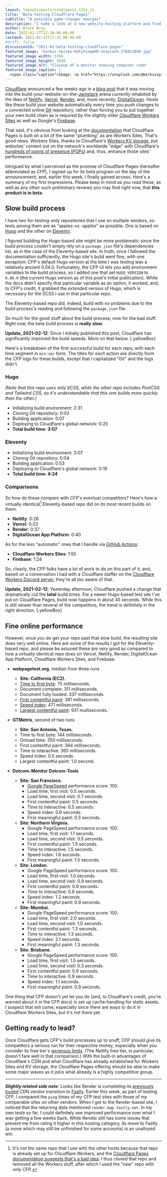 ```yaml
---
layout: layouts/posts/singlepost.11ty.js
title: "Beta-testing Cloudflare Pages"
subtitle: "A possible game-changer emerges"
description: "I take a look at a new website-hosting platform and find some early glitchiness, but also plenty of potential."
author: Bryce Wray
date: 2021-01-27T12:30:00-06:00
lastmod: 2021-02-12T17:35:00-06:00
#draft: false
discussionId: "2021-01-beta-testing-cloudflare-pages"
featured_image: "markus-spiske-KeFyYzxqmH0-unsplash_5760x3840.jpg"
featured_image_width: 5760
featured_image_height: 3840
featured_image_alt: "Closeup of a monitor showing computer code"
featured_image_caption: |
  <span class="caption">Image: <a href="https://unsplash.com/@markusspiske?utm_source=unsplash&amp;utm_medium=referral&amp;utm_content=creditCopyText">Markus Spiske</a>; <a href="https://unsplash.com/s/photos/web-development?utm_source=unsplash&amp;utm_medium=referral&amp;utm_content=creditCopyText">Unsplash</a></span>
---
```


[Cloudflare](https://cloudflare.com) announced a few weeks ago in a [blog post](https://blog.cloudflare.com/cloudflare-pages/) that it was moving into the build-your-website-on-the-[Jamstack](https://jamstack.org) arena currently inhabited by the likes of [Netlify](https://netlify.com), [Vercel](https://vercel.com), [Render](https://render.com), and, more recently, [DigitalOcean](https://www.digitalocean.com/products/app-platform/). Hosts like these build your website automatically every time you push changes to a connected online [Git](https://git-scm.com) repository, rather than forcing you to put together your own build chain as is required by the slightly older [Cloudflare Workers Sites](https://workers.cloudflare.com/sites) as well as Google's [Firebase](https://firebase.google.com).

That said, it's obvious from looking at the [documentation](https://developers.cloudflare.com/pages/) that Cloudflare Pages is built on a lot of the same "plumbing" as are Workers Sites. That's good news. Workers Sites, thanks to Cloudflare's [Workers KV storage](https://developers.cloudflare.com/workers/learning/how-kv-works), put websites’ content out on the network's worldwide "edge" with Cloudflare's [hundreds of points of presence (POPs)](https://www.cloudflare.com/network/) and, thus, enhance those sites’ performance.

Intrigued by what I perceived as the promise of Cloudflare Pages (hereafter abbreviated as *CFP*), I signed up for its beta program on the day of the announcement; and, earlier this week, I finally gained access. Here's a summary of my first impressions. Please keep in mind as you read these, as well as any other such preliminary reviews you may find right now, that **this product is in beta**.

## Slow build process

I have two for-testing-only repositories that I use on multiple vendors, so tests among them are as "apples-*vs.*-apples" as possible. One is based on [Hugo](https://gohugo.io) and the other on [Eleventy](https://11ty.dev).

I figured building the Hugo-based site might be more problematic since the build process couldn't simply rely on a `package.json` file's dependencies list, as in the case of the Eleventy-based site. In truth, once I followed the documentation sufficiently, the Hugo site's build went fine, with one exception: CFP's default Hugo version at the time I was testing was a relatively ancient 0.54.0. Fortunately, the CFP UI lets you add environment variables to the build process, so I added one that set `HUGO_VERSION` to `0.80.0` (the current Hugo version as of this post's initial publication). While the docs didn't specify that particular variable as an option, it worked; and, to CFP's credit, it grabbed the *extended* version of Hugo, which is necessary for the SCSS I use in that particular repo.

The Eleventy-based repo did, indeed, build with no problems due to the build process's reading and following the `package.json` file.

So much for the good stuff about the build process; now for the bad stuff. Right now, the beta build process is **really slow**.

**Update, 2021-02-12**: Since I initially published this post, Cloudflare has significantly improved the build speeds. More on that below.
{.yellowBox}

Here's a breakdown of the first successful build for each repo, with each time segment in `min:sec` form. The titles for each action are directly from the CFP logs for these builds, except that I capitalized "Git" and the logs didn't.

### Hugo

*(Note that this repo uses only SCSS, while the other repo includes PostCSS and Tailwind CSS, so it's understandable that this one builds more quickly than the other.)*

- Initializing build environment: 2:31
- Cloning Git repository: 0:03
- Building application: 0:07
- Deploying to Cloudflare's global network: 0:25
- **Total build time: 3:07**

### Eleventy

- Initializing build environment: 3:07
- Cloning Git repository: 0:04
- Building application: 0:53
- Deploying to Cloudflare's global network: 0:19
- **Total build time: 4:24**

### Comparisons

So how do these compare with CFP's eventual competitors? Here's how a virtually identical[^notSameRepo] Eleventy-based repo did on its most recent builds on them:

[^notSameRepo]: It's not *the* same repo that I use with the other hosts because that repo is already set up for Cloudflare Workers, and the [Cloudflare Pages documentation suggests that's a bad idea](https://developers.cloudflare.com/pages/migrations/migrating-from-workers). I thus cloned that repo and removed all the Workers stuff, after which I used the "new" repo with only CFP.

- **Netlify**: 0:26
- **Vercel**: 0:23
- **Render**: 0:37
- **DigitalOcean App Platform**: 0:40

As for the less "automatic" ones that I handle via [GitHub Actions](https://github.com/features/actions):

- **Cloudflare Workers Sites**: 1:55
- **Firebase**: 1:24

So, clearly, the CFP folks have a lot of work to do on this part of it; and, based on a conversation I had with a Cloudflare staffer on the [Cloudflare Workers Discord server](https://blog.cloudflare.com/meet-the-workers-team-over-discord/), they're all too aware of that.

**Update, 2021-02-12**: Yesterday afternoon, Cloudflare pushed a change that dramatically cut the **total** build times. For a newer Hugo-based test site I've put on Cloudflare Pages, build now happens in about 45 seconds. While this is still slower than several of the competitors, the trend is definitely in the right direction.
{.yellowBox}

## Fine online performance

However, once you do get your repo past that slow build, the resulting site does very well online. Here are some of the results I got for the Eleventy-based repo, and please be assured these are *very* good as compared to how a virtually identical repo does on Vercel, Netlify, Render, DigitalOcean App Platform, Cloudflare Workers Sites, and Firebase.

- **webpagetest.org**, median from three runs
	- **Site: California  (EC2).**
	- [Time to first byte](https://web.dev/time-to-first-byte/): 75 milliseconds.
	- Document complete: 311 milliseconds.
	- Document fully loaded: 337 milliseconds.
	- [First contentful paint](https://web.dev/first-contentful-paint/): 381 milliseconds.
	- [Speed index](https://web.dev/speed-index/): 471 milliseconds.
	- [Largest contentful paint](https://web.dev/lcp/): 931 mulliseconds.

- **GTMetrix**, second of two runs
	- **Site: San Antonio, Texas.**
	- Time to first byte: 144 milliseconds.
	- Onload time: 350 milliseconds.
	- First contentful paint: 364 milliseconds.
	- Time to interactive: 365 milliseconds.
	- Speed index: 0.5 seconds.
	- Largest contentful paint: 1.0 second.

- **Dotcom-Monitor Dotcom-Tools**
	- **Site: San Francisco.**
		- [Google PageSpeed](https://developers.google.com/speed/docs/insights/v5/about) performance score: 100.
		- Load time, first visit: 0.5 seconds.
		- Load time, second visit: 0.7 seconds.
		- First contentful paint: 0.5 seconds.
		- Time to interactive: 0.5 seconds.
		- Speed index: 0.6 seconds.
		- First meaningful paint: 0.5 seconds.
	- **Site: Northern Virginia.**
		- Google PageSpeed performance score: 100.
		- Load time, first visit: 1.1 seconds.
		- Load time, second visit: 0.5 seconds.
		- First contentful paint: 1.5 seconds.
		- Time to interactive: 1.5 seconds.
		- Speed index: 1.6 seconds.
		- First meaningful paint: 1.5 seconds.
	- **Site: London.**
		- Google PageSpeed performance score: 100.
		- Load time, first visit: 1.0 seconds.
		- Load time, second visit: 0.9 seconds.
		- First contentful paint: 0.9 seconds.
		- Time to interactive: 0.9 seconds.
		- Speed index: 1.2 seconds.
		- First meaningful paint: 0.9 seconds.
	- **Site: Mumbai.**
		- Google PageSpeed performance score: 100.
		- Load time, first visit: 2.0 seconds.
		- Load time, second visit: 1.0 seconds.
		- First contentful paint: 1.3 seconds.
		- Time to interactive: 1.3 seconds.
		- Speed index: 2.1 seconds.
		- First meaningful paint: 1.3 seconds.
	- **Site: Brisbane.**
		- Google PageSpeed performance score: 100.
		- Load time, first visit: 1.5 seconds.
		- Load time, second visit: 0.3 seconds.
		- First contentful paint: 0.9 seconds.
		- Time to interactive: 0.9 seconds.
		- Speed index: 1.1 seconds.
		- First meaningful paint: 0.9 seconds.

One thing that CFP doesn't yet let you do (and, to Cloudflare's credit, you're warned about it in the CFP docs) is set up cache-handling for static assets. I suspect that will come, especially since there are ways to do it in Cloudflare Workers Sites, but it's not there yet.

## Getting ready to lead?

Once Cloudflare gets CFP's build processes up to snuff, CFP should give its competitors a serious run for their respective money, especially when you consider its free tier's [generous limits](https://developers.cloudflare.com/pages/platform/limits). (The Netlify free tier, in particular, doesn't fare well in that comparison.) With the built-in advantages of Cloudflare's CDN and what Cloudflare has already established for Workers Sites and KV storage, the Cloudflare Pages offering should be able to make some major waves as it joins what already is a highly competitive group.

---

***Slightly related side note***: Looks like Render is completing its [previously touted](https://community.render.com/t/cdn-vendor-change-timing-and-choice/71) CDN vendor transition to [Fastly](https://fastly.com). Earlier this week, as part of testing CFP, I compared the `ping` times of my CFP test sites with those of my comparable sites on other vendors. When I got to the Render-based site, I noticed that the returning data mentioned `render.map.fastly.net`. In my own tests so far, I could definitely see improved performance over what I was getting a few weeks back. While Render still has some issues that prevent me from rating it higher in this hosting category, its move to Fastly (a move which may still be unfinished for some accounts) is an unalloyed win.